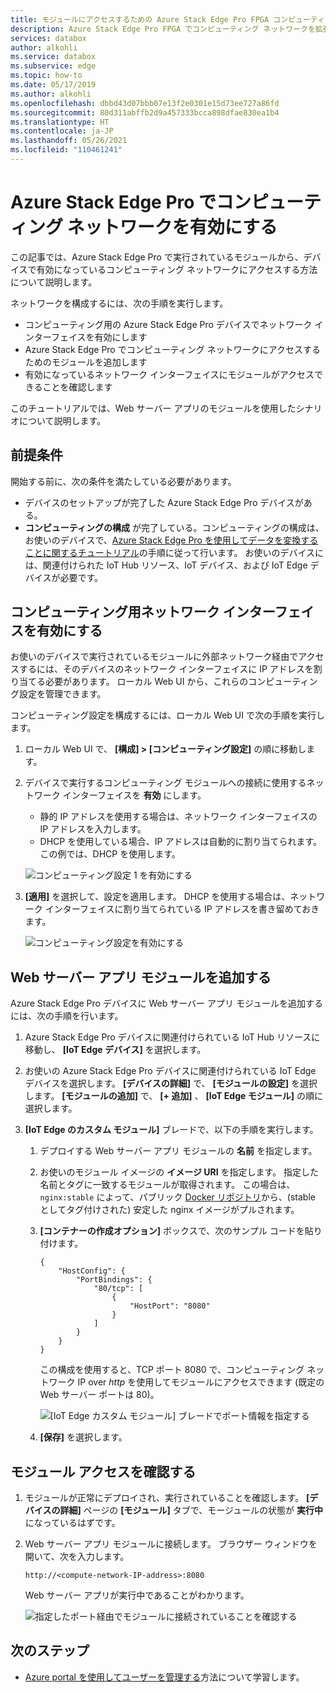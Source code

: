 ```yaml
---
title: モジュールにアクセスするための Azure Stack Edge Pro FPGA コンピューティング ネットワーク管理
description: Azure Stack Edge Pro FPGA でコンピューティング ネットワークを拡張して外部 IP 経由でモジュールにアクセスする方法を説明します。
services: databox
author: alkohli
ms.service: databox
ms.subservice: edge
ms.topic: how-to
ms.date: 05/17/2019
ms.author: alkohli
ms.openlocfilehash: dbbd43d07bbb07e13f2e0301e15d73ee727a86fd
ms.sourcegitcommit: 80d311abffb2d9a457333bcca898dfae830ea1b4
ms.translationtype: HT
ms.contentlocale: ja-JP
ms.lasthandoff: 05/26/2021
ms.locfileid: "110461241"
---
```

# <a name="enable-compute-network-on-your-azure-stack-edge-pro"></a>Azure Stack Edge Pro でコンピューティング ネットワークを有効にする

この記事では、Azure Stack Edge Pro で実行されているモジュールから、デバイスで有効になっているコンピューティング ネットワークにアクセスする方法について説明します。

ネットワークを構成するには、次の手順を実行します。

- コンピューティング用の Azure Stack Edge Pro デバイスでネットワーク インターフェイスを有効にします
- Azure Stack Edge Pro でコンピューティング ネットワークにアクセスするためのモジュールを追加します
- 有効になっているネットワーク インターフェイスにモジュールがアクセスできることを確認します

このチュートリアルでは、Web サーバー アプリのモジュールを使用したシナリオについて説明します。

## <a name="prerequisites"></a>前提条件

開始する前に、次の条件を満たしている必要があります。

- デバイスのセットアップが完了した Azure Stack Edge Pro デバイスがある。
- **コンピューティングの構成** が完了している。コンピューティングの構成は、お使いのデバイスで、[Azure Stack Edge Pro を使用してデータを変換することに関するチュートリアル](azure-stack-edge-deploy-configure-compute-advanced.md#configure-compute)の手順に従って行います。 お使いのデバイスには、関連付けられた IoT Hub リソース、IoT デバイス、および IoT Edge デバイスが必要です。

## <a name="enable-network-interface-for-compute"></a>コンピューティング用ネットワーク インターフェイスを有効にする

お使いのデバイスで実行されているモジュールに外部ネットワーク経由でアクセスするには、そのデバイスのネットワーク インターフェイスに IP アドレスを割り当てる必要があります。 ローカル Web UI から、これらのコンピューティング設定を管理できます。

コンピューティング設定を構成するには、ローカル Web UI で次の手順を実行します。

1. ローカル Web UI で、 **[構成] > [コンピューティング設定]** の順に移動します。  

2. デバイスで実行するコンピューティング モジュールへの接続に使用するネットワーク インターフェイスを **有効** にします。

    - 静的 IP アドレスを使用する場合は、ネットワーク インターフェイスの IP アドレスを入力します。
    - DHCP を使用している場合、IP アドレスは自動的に割り当てられます。 この例では、DHCP を使用します。

    ![コンピューティング設定 1 を有効にする](media/azure-stack-edge-extend-compute-access-modules/enable-compute-setting-1.png)

3. **[適用]** を選択して、設定を適用します。 DHCP を使用する場合は、ネットワーク インターフェイスに割り当てられている IP アドレスを書き留めておきます。

    ![コンピューティング設定を有効にする](media/azure-stack-edge-extend-compute-access-modules/enable-compute-setting-2.png)

## <a name="add-webserver-app-module"></a>Web サーバー アプリ モジュールを追加する

Azure Stack Edge Pro デバイスに Web サーバー アプリ モジュールを追加するには、次の手順を行います。

1. Azure Stack Edge Pro デバイスに関連付けられている IoT Hub リソースに移動し、 **[IoT Edge デバイス]** を選択します。
2. お使いの Azure Stack Edge Pro デバイスに関連付けられている IoT Edge デバイスを選択します。 **[デバイスの詳細]** で、 **[モジュールの設定]** を選択します。 **[モジュールの追加]** で、 **[+ 追加]** 、 **[IoT Edge モジュール]** の順に選択します。
3. **[IoT Edge のカスタム モジュール]** ブレードで、以下の手順を実行します。

    1. デプロイする Web サーバー アプリ モジュールの **名前** を指定します。
    2. お使いのモジュール イメージの **イメージ URI** を指定します。 指定した名前とタグに一致するモジュールが取得されます。 この場合は、`nginx:stable` によって、パブリック [Docker リポジトリ](https://hub.docker.com/_/nginx/)から、(stable としてタグ付けされた) 安定した nginx イメージがプルされます。
    3. **[コンテナーの作成オプション]** ボックスで、次のサンプル コードを貼り付けます。  

        ```
        {
            "HostConfig": {
                "PortBindings": {
                    "80/tcp": [
                        {
                            "HostPort": "8080"
                        }
                    ]
                }
            }
        }
        ```

        この構成を使用すると、TCP ポート 8080 で、コンピューティング ネットワーク IP over *http* を使用してモジュールにアクセスできます (既定の Web サーバー ポートは 80)。

        ![[IoT Edge カスタム モジュール] ブレードでポート情報を指定する](media/azure-stack-edge-extend-compute-access-modules/module-information.png)

    4. **[保存]** を選択します。

## <a name="verify-module-access"></a>モジュール アクセスを確認する

1. モジュールが正常にデプロイされ、実行されていることを確認します。 **[デバイスの詳細]** ページの **[モジュール]** タブで、モージュールの状態が **実行中** になっているはずです。  
2. Web サーバー アプリ モジュールに接続します。 ブラウザー ウィンドウを開いて、次を入力します。

    `http://<compute-network-IP-address>:8080`

    Web サーバー アプリが実行中であることがわかります。

    ![指定したポート経由でモジュールに接続されていることを確認する](media/azure-stack-edge-extend-compute-access-modules/verify-connect-module-1.png)

## <a name="next-steps"></a>次のステップ

- [Azure portal を使用してユーザーを管理する](azure-stack-edge-manage-users.md)方法について学習します。
